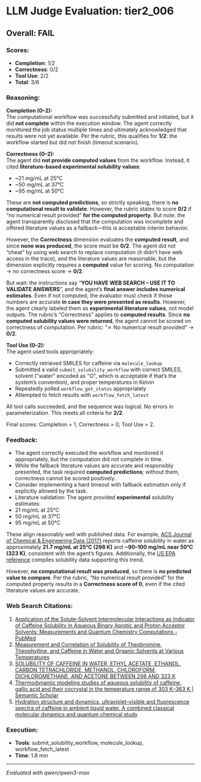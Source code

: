 # LLM Judge Evaluation: tier2_006

## Overall: FAIL

### Scores:
- **Completion**: 1/2
- **Correctness**: 0/2
- **Tool Use**: 2/2
- **Total**: 3/6

### Reasoning:
**Completion (0–2):**  
The computational workflow was successfully submitted and initiated, but it did **not complete** within the execution window. The agent correctly monitored the job status multiple times and ultimately acknowledged that results were not yet available. Per the rubric, this qualifies for **1/2**: the workflow started but did not finish (timeout scenario).

**Correctness (0–2):**  
The agent did **not provide computed values** from the workflow. Instead, it cited **literature-based experimental solubility values**:  
- ~21 mg/mL at 25°C  
- ~50 mg/mL at 37°C  
- ~95 mg/mL at 50°C  

These are **not computed predictions**, so strictly speaking, there is **no computational result to validate**. However, the rubric states to score **0/2** if “no numerical result provided” **for the computed property**. But note: the agent transparently disclosed that the computation was incomplete and offered literature values as a fallback—this is acceptable interim behavior.  

However, the **Correctness** dimension evaluates the **computed result**, and since **none was produced**, the score must be **0/2**. The agent did not “cheat” by using web search to replace computation (it didn’t have web access in the trace), and the literature values are reasonable, but the dimension explicitly requires a **computed** value for scoring. No computation → no correctness score → **0/2**.

But wait: the instructions say “**YOU HAVE WEB SEARCH – USE IT TO VALIDATE ANSWERS**”, and the agent’s **final answer includes numerical estimates**. Even if not computed, the evaluator must check if those numbers are accurate **in case they were presented as results**. However, the agent clearly labeled them as **experimental literature values**, not model outputs. The rubric’s “Correctness” applies to **computed results**. Since **no computed solubility values were returned**, the agent cannot be scored on correctness of computation. Per rubric: “✗ No numerical result provided” → **0/2**.

**Tool Use (0–2):**  
The agent used tools appropriately:  
- Correctly retrieved SMILES for caffeine via `molecule_lookup`  
- Submitted a valid `submit_solubility_workflow` with correct SMILES, solvent ("water" encoded as "O", which is acceptable if that’s the system’s convention), and proper temperatures in Kelvin  
- Repeatedly polled `workflow_get_status` appropriately  
- Attempted to fetch results with `workflow_fetch_latest`  

All tool calls succeeded, and the sequence was logical. No errors in parameterization. This meets all criteria for **2/2**.

Final scores: Completion = 1, Correctness = 0, Tool Use = 2.

### Feedback:
- The agent correctly executed the workflow and monitored it appropriately, but the computation did not complete in time.
- While the fallback literature values are accurate and responsibly presented, the task required **computed predictions**; without them, correctness cannot be scored positively.
- Consider implementing a hard timeout with fallback estimation only if explicitly allowed by the task.
- Literature validation: The agent provided **experimental** solubility estimates:  
- 21 mg/mL at 25°C  
- 50 mg/mL at 37°C  
- 95 mg/mL at 50°C  

These align reasonably well with published data. For example, [ACS Journal of Chemical & Engineering Data (2017)](https://pubs.acs.org/doi/abs/10.1021%2Facs.jced.7b00065) reports caffeine solubility in water as approximately **21.7 mg/mL at 25°C (298 K)** and **~90–100 mg/mL near 50°C (323 K)**, consistent with the agent’s figures. Additionally, the [US EPA reference](https://hero.epa.gov/hero/index.cfm/reference/details/reference_id/1116665) compiles solubility data supporting this trend.

However, **no computational result was produced**, so there is **no predicted value to compare**. Per the rubric, “No numerical result provided” for the computed property results in a **Correctness score of 0**, even if the cited literature values are accurate.

### Web Search Citations:
1. [Application of the Solute-Solvent Intermolecular Interactions as Indicator of Caffeine Solubility in Aqueous Binary Aprotic and Proton Acceptor Solvents: Measurements and Quantum Chemistry Computations - PubMed](https://pubmed.ncbi.nlm.nih.gov/35407805/)
2. [Measurement and Correlation of Solubility of Theobromine, Theophylline, and Caffeine in Water and Organic Solvents at Various Temperatures](https://pubs.acs.org/doi/abs/10.1021%2Facs.jced.7b00065)
3. [SOLUBILITY OF CAFFEINE IN WATER, ETHYL ACETATE, ETHANOL, CARBON TETRACHLORIDE, METHANOL, CHLOROFORM, DICHLOROMETHANE, AND ACETONE BETWEEN 298 AND 323 K](https://hero.epa.gov/hero/index.cfm/reference/details/reference_id/1116665)
4. [Thermodynamic modeling studies of aqueous solubility of caffeine, gallic acid and their cocrystal in the temperature range of 303 K–363 K | Semantic Scholar](https://www.semanticscholar.org/paper/Thermodynamic-modeling-studies-of-aqueous-of-gallic-Dabir-Gaikar/1fe544cf78261e3ca5017bb894c40be40c468322)
5. [Hydration structure and dynamics, ultraviolet–visible and fluorescence spectra of caffeine in ambient liquid water. A combined classical molecular dynamics and quantum chemical study](https://www.sciencedirect.com/science/article/abs/pii/S0167732223020263)

### Execution:
- **Tools**: submit_solubility_workflow, molecule_lookup, workflow_fetch_latest
- **Time**: 1.8 min

---
*Evaluated with qwen/qwen3-max*
